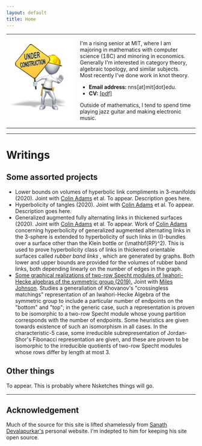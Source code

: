 ```yaml
---
layout: default
title: Home
---
```

<script type="text/javascript"
src="https://cdn.mathjax.org/mathjax/latest/MathJax.js?config=TeX-AMS-MML_HTMLorMML">
</script>

<table width="100%" cellspacing="0" cellpadding="0">
<tbody><tr>
<td width = "37.5%">
<img style="display: block; margin: auto;" alt="photo" src="/assets/under_construction.gif">
</td>
<td>
<p>
I'm a rising senior at MIT, where I am majoring in mathematics with computer science (18C) and minoring in economics.
Generally I'm interested in category theory, algebraic topology, and similar subjects.
Most recently I've done work in knot theory.
</p>
<ul>
<li><b>Email address:</b> nns[at]mit[dot]edu.</li>
<li><b>CV: </b><a href="/files/cv.pdf">[pdf]</a></li>
</ul>
<p>
Outside of mathematics, I tend to spend time playing jazz guitar and making electronic music.
</p>

</td>
</tr>
</tbody></table>

---

<h1> Writings </h1>
<h2>Some assorted projects</h2>

* Lower bounds on volumes of hyperbolic link compliments in 3-manifolds (2020). Joint with <a href="https://sites.williams.edu/cadams/">Colin Adams</a> et al. To appear.
    Description goes here.
* Hyperbolicity of tangles (2020). Joint with <a href="https://sites.williams.edu/cadams/">Colin Adams</a> et al. To appear.
    Description goes here.
* Generalized augmented fully alternating links in thickened surfaces (2020). Joint with <a href="https://sites.williams.edu/cadams/">Colin Adams</a> et al. To appear.
    Work of <a href="https://arxiv.org/abs/1506.03026v1">Colin Adams</a> concerning hyperbolicity of generalized augmented alternating links in the 3-sphere is extended to hyperbolicity of such links in \(I\)-bundles over a surface other than the Klein bottle or \(\mathbf{RP}^2\).
    This is used to prove hyperbolicity class of links in thickened orientable surfaces called <i> rubber band links </i>, which are generated by graphs.
    Both lower and upper bounds are provided for the volumes of rubber band links, both depending linearly on the number of edges in the graph.
* <a href="https://math.mit.edu/research/undergraduate/spur/documents/2019Johnson-Stewart.pdf">Some graphical realizations of two-row Specht modules of Iwahori-Hecke algebras of the symmetric group (2019).</a> Joint with <a href="https://sites.williams.edu/cadams/">Miles Johnson</a>.
    Studies a generaliation of Khovanov's "crossingless matchings" representation of an Iwahori-Hecke Algebra of the symmetric group to include a particular number of endpoints on the "bottom" and "top";
    in the generic case, such a representation is proven to be isomorphic to a two-row Specht module whose young partition corresponds with the number of endpoints.
    Some heuristics are given towards existence of such an isomorphism in all cases.
    In the characteristic-5 case, some irreducible subrepresentation of Jordan-Shor's Fibonacci representation are given, and these are proven to be isomorphic to the irreducible quotients of two-row Specht modules whose rows differ by length at most 3.

<h2>Other things</h2>

To appear.
This is probably where Nsketches things will go.

---

<h2> Acknowledgement </h2>
Much of the source for this site is lifted shamelessly from <a href="https://sanathdevalapurkar.github.io/"> Sanath Devalapurkar's</a> personal website.
I'm indepted to him for keeping his site open source. 



